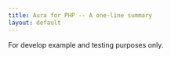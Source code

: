 ```yaml
---
title: Aura for PHP -- A one-line summary
layout: default
---
```


For develop example and testing purposes only.